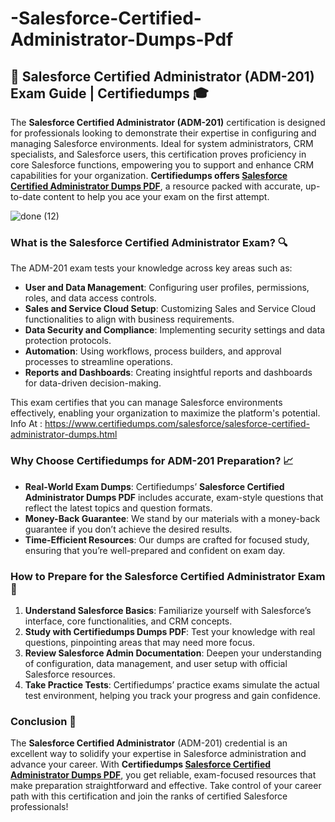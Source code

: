 # -Salesforce-Certified-Administrator-Dumps-Pdf
## 📘 Salesforce Certified Administrator (ADM-201) Exam Guide | Certifiedumps 🎓

The **Salesforce Certified Administrator (ADM-201)** certification is designed for professionals looking to demonstrate their expertise in configuring and managing Salesforce environments. Ideal for system administrators, CRM specialists, and Salesforce users, this certification proves proficiency in core Salesforce functions, empowering you to support and enhance CRM capabilities for your organization. **Certifiedumps offers [Salesforce Certified Administrator Dumps PDF](https://www.certifiedumps.com/salesforce/salesforce-certified-administrator-dumps.html)**, a resource packed with accurate, up-to-date content to help you ace your exam on the first attempt.

![done (12)](https://github.com/user-attachments/assets/5deb8cdd-358f-4b92-966c-9f2f599994e6)

### What is the Salesforce Certified Administrator Exam? 🔍
The ADM-201 exam tests your knowledge across key areas such as:
- **User and Data Management**: Configuring user profiles, permissions, roles, and data access controls.
- **Sales and Service Cloud Setup**: Customizing Sales and Service Cloud functionalities to align with business requirements.
- **Data Security and Compliance**: Implementing security settings and data protection protocols.
- **Automation**: Using workflows, process builders, and approval processes to streamline operations.
- **Reports and Dashboards**: Creating insightful reports and dashboards for data-driven decision-making.

This exam certifies that you can manage Salesforce environments effectively, enabling your organization to maximize the platform's potential.
Info At : https://www.certifiedumps.com/salesforce/salesforce-certified-administrator-dumps.html

### Why Choose Certifiedumps for ADM-201 Preparation? 📈
- **Real-World Exam Dumps**: Certifiedumps’ **Salesforce Certified Administrator Dumps PDF** includes accurate, exam-style questions that reflect the latest topics and question formats.
- **Money-Back Guarantee**: We stand by our materials with a money-back guarantee if you don’t achieve the desired results.
- **Time-Efficient Resources**: Our dumps are crafted for focused study, ensuring that you’re well-prepared and confident on exam day.

### How to Prepare for the Salesforce Certified Administrator Exam 📖
1. **Understand Salesforce Basics**: Familiarize yourself with Salesforce’s interface, core functionalities, and CRM concepts.
2. **Study with Certifiedumps Dumps PDF**: Test your knowledge with real questions, pinpointing areas that may need more focus.
3. **Review Salesforce Admin Documentation**: Deepen your understanding of configuration, data management, and user setup with official Salesforce resources.
4. **Take Practice Tests**: Certifiedumps’ practice exams simulate the actual test environment, helping you track your progress and gain confidence.

### Conclusion 🌟
The **Salesforce Certified Administrator** (ADM-201) credential is an excellent way to solidify your expertise in Salesforce administration and advance your career. With **Certifiedumps [Salesforce Certified Administrator Dumps PDF](https://www.certifiedumps.com/salesforce/salesforce-certified-administrator-dumps.html)**, you get reliable, exam-focused resources that make preparation straightforward and effective. Take control of your career path with this certification and join the ranks of certified Salesforce professionals!
